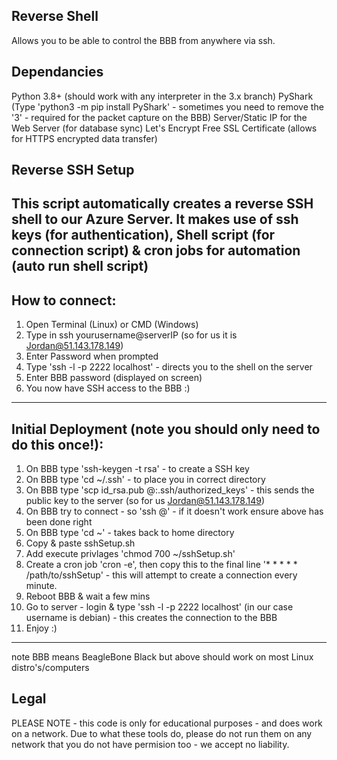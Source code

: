 Reverse Shell
-----------------
Allows you to be able to control the BBB from anywhere via ssh.

Dependancies
-------------------------
Python 3.8+ (should work with any interpreter in the 3.x branch)
PyShark (Type 'python3 -m pip install PyShark' - sometimes you need to remove the '3' - required for the packet capture on the BBB)
Server/Static IP for the Web Server (for database sync)
Let's Encrypt Free SSL Certificate (allows for HTTPS encrypted data transfer)

Reverse SSH Setup
---------------------------------------------------------------------------
This script automatically creates a reverse SSH shell to our Azure Server.
It makes use of ssh keys (for authentication), Shell script (for connection script)
& cron jobs for automation (auto run shell script)
---------------------------------------------------------------------------
How to connect:
---------------------------------------------------------------------------
1. Open Terminal (Linux) or CMD (Windows)
2. Type in ssh yourusername@serverIP (so for us it is Jordan@51.143.178.149)
3. Enter Password when prompted
4. Type 'ssh -l <user> -p 2222 localhost' - directs you to the shell on the server
5. Enter BBB password (displayed on screen)
6. You now have SSH access to the BBB :)
---------------------------------------------------------------------------
Initial Deployment (note you should only need to do this once!):
---------------------------------------------------------------------------
1. On BBB type 'ssh-keygen -t rsa' - to create a SSH key
2. On BBB type 'cd ~/.ssh' - to place you in correct directory
3. On BBB type 'scp id_rsa.pub <user>@<server>:.ssh/authorized_keys' - this sends the public key to the server (so for us Jordan@51.143.178.149)
4. On BBB try to connect - so 'ssh <user>@<server>' - if it doesn't work ensure above has been done right
5. On BBB type 'cd ~' - takes back to home directory
6. Copy & paste sshSetup.sh
7. Add execute privlages 'chmod 700 ~/sshSetup.sh'
8. Create a cron job 'cron -e', then copy this to the final line '* * * * * /path/to/sshSetup' - this will attempt to create a connection every minute.
9. Reboot BBB & wait a few mins
10. Go to server - login & type 'ssh -l <user> -p 2222 localhost' (in our case username is debian) - this creates the connection to the BBB
11. Enjoy :)
---------------------------------------------------------------------------
note BBB means BeagleBone Black but above should work on most Linux distro's/computers

Legal
-------------------------
PLEASE NOTE - this code is only for educational purposes - and does work on a network. Due to what these tools do, please do not run them on any network that you do not have permision too - we accept no liability.